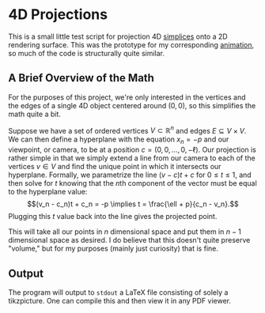 # 4D Projections

This is a small little test script for projection 4D
[simplices](https://en.wikipedia.org/wiki/Simplex) onto a 2D rendering surface.
This was the prototype for my corresponding
[animation](https://chirprush.github.io/animations/animations/simplices/index.html),
so much of the code is structurally quite similar.

## A Brief Overview of the Math

For the purposes of this project, we're only interested in the vertices and the
edges of a single 4D object centered around $(0, 0)$, so this simplifies the
math quite a bit.

Suppose we have a set of ordered vertices $V \subset \mathbb{R}^n$ and edges $E
\subseteq V \times V$. We can then define a hyperplane with the equation $x_n =
-p$ and our viewpoint, or camera, to be at a position $c = (0,0,\ldots,0,-\ell)$.
Our projection is rather simple in that we simply extend a line from our camera
to each of the vertices $v \in V$ and find the unique point in which it
intersects our hyperplane. Formally, we parametrize the line $(v - c)t + c$ for
$0 \le t \le 1$, and then solve for $t$ knowing that the $n$th component of the
vector must be equal to the hyperplane value:
$$(v_n - c_n)t + c_n = -p \implies t = \frac{\ell + p}{c_n - v_n}.$$
Plugging this $t$ value back into the line gives the projected point.

This will take all our points in $n$ dimensional space and put them in $n - 1$
dimensional space as desired. I do believe that this doesn't quite preserve
"volume," but for my purposes (mainly just curiosity) that is fine.

## Output

The program will output to `stdout` a LaTeX file consisting of solely a
tikzpicture. One can compile this and then view it in any PDF viewer.
